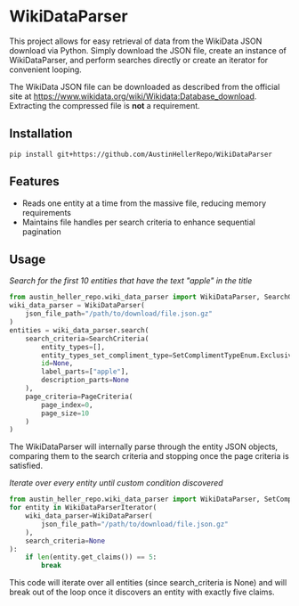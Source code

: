 # WikiDataParser
This project allows for easy retrieval of data from the WikiData JSON download via Python. Simply download the JSON file, create an instance of WikiDataParser, and perform searches directly or create an iterator for convenient looping.

The WikiData JSON file can be downloaded as described from the official site at https://www.wikidata.org/wiki/Wikidata:Database_download. Extracting the compressed file is **not** a requirement.

## Installation
```terminal
pip install git+https://github.com/AustinHellerRepo/WikiDataParser
```

## Features

- Reads one entity at a time from the massive file, reducing memory requirements
- Maintains file handles per search criteria to enhance sequential pagination

## Usage

_Search for the first 10 entities that have the text "apple" in the title_
```python
from austin_heller_repo.wiki_data_parser import WikiDataParser, SearchCriteria, PageCriteria, SetComplimentTypeEnum
wiki_data_parser = WikiDataParser(
    json_file_path="/path/to/download/file.json.gz"
)
entities = wiki_data_parser.search(
    search_criteria=SearchCriteria(
        entity_types=[],
        entity_types_set_compliment_type=SetComplimentTypeEnum.Exclusive,
        id=None,
        label_parts=["apple"],
        description_parts=None
    ),
    page_criteria=PageCriteria(
        page_index=0,
        page_size=10
    )
)
```
The WikiDataParser will internally parse through the entity JSON objects, comparing them to the search criteria and stopping once the page criteria is satisfied.

_Iterate over every entity until custom condition discovered_
```python
from austin_heller_repo.wiki_data_parser import WikiDataParser, SetComplimentTypeEnum, WikiDataParserIterator
for entity in WikiDataParserIterator(
    wiki_data_parser=WikiDataParser(
        json_file_path="/path/to/download/file.json.gz"
    ),
    search_criteria=None
):
    if len(entity.get_claims()) == 5:
        break
```
This code will iterate over all entities (since search_criteria is None) and will break out of the loop once it discovers an entity with exactly five claims.
